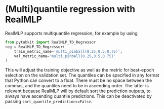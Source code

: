 # (Multi)quantile regression with RealMLP

RealMLP supports multiquantile regression, for example by using
```python
from pytabkit import RealMLP_TD_Regressor
reg = RealMLP_TD_Regressor(
    train_metric_name='multi_pinball(0.25,0.5,0.75)',
    val_metric_name='multi_pinball(0.25,0.5,0.75)'
)
```
This will adjust the training objective 
as well as the metric for best-epoch selection on the validation set.
The quantiles can be specified in any format 
that Python can convert to a float. 
There must be no space between the commas, 
and the quantiles need to be in ascending order.
The latter is relevant because RealMLP 
will by default sort the prediction outputs, 
to always have ascending quantile predictions.
This can be deactivated by passing `sort_quantile_predictions=False`.

